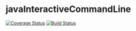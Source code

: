 # javaInteractiveCommandLine

[![Coverage Status](https://coveralls.io/repos/github/cooneyde/javaInteractiveCommandLine/badge.svg?branch=unittests)](https://coveralls.io/github/cooneyde/javaInteractiveCommandLine?branch=unittests)
[![Build Status](https://travis-ci.org/cooneyde/javaInteractiveCommandLine.svg?branch=master)](https://travis-ci.org/cooneyde/javaInteractiveCommandLine)